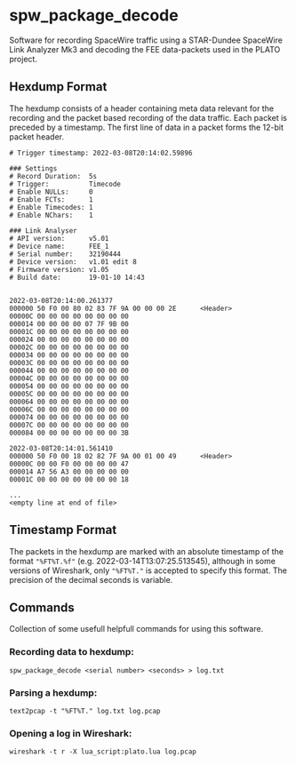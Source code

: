 # spw_package_decode

Software for recording SpaceWire traffic using a STAR-Dundee SpaceWire Link Analyzer Mk3 and decoding the FEE data-packets used in the PLATO project.


## Hexdump Format

The hexdump consists of a header containing meta data relevant for the recording and the packet based recording of the data traffic. Each packet is preceded by a timestamp. The first line of data in a packet forms the 12-bit packet header.

```
# Trigger timestamp: 2022-03-08T20:14:02.59896

### Settings
# Record Duration:	5s
# Trigger:			Timecode
# Enable NULLs:		0
# Enable FCTs:		1
# Enable Timecodes:	1
# Enable NChars:	1

### Link Analyser
# API version:		v5.01
# Device name:		FEE_1
# Serial number:	32190444
# Device version:	v1.01 edit 8
# Firmware version:	v1.05
# Build date:		19-01-10 14:43


2022-03-08T20:14:00.261377
000000 50 F0 00 80 02 83 7F 9A 00 00 00 2E      <Header>
00000C 00 00 00 00 00 00 00 00
000014 00 00 00 00 07 7F 9B 00
00001C 00 00 00 00 00 00 00 00
000024 00 00 00 00 00 00 00 00
00002C 00 00 00 00 00 00 00 00
000034 00 00 00 00 00 00 00 00
00003C 00 00 00 00 00 00 00 00
000044 00 00 00 00 00 00 00 00
00004C 00 00 00 00 00 00 00 00
000054 00 00 00 00 00 00 00 00
00005C 00 00 00 00 00 00 00 00
000064 00 00 00 00 00 00 00 00
00006C 00 00 00 00 00 00 00 00
000074 00 00 00 00 00 00 00 00
00007C 00 00 00 00 00 00 00 00
000084 00 00 00 00 00 00 00 3B

2022-03-08T20:14:01.561410
000000 50 F0 00 18 02 82 7F 9A 00 01 00 49      <Header>
00000C 00 00 F0 00 00 00 00 47
000014 A7 56 A3 00 00 00 00 00
00001C 00 00 00 00 00 00 00 18

...
<empty line at end of file>
```

## Timestamp Format
The packets in the hexdump are marked with an absolute timestamp of the format `"%FT%T.%f"` (e.g. 2022-03-14T13:07:25.513545), although in some versions of Wireshark, only `"%FT%T."` is accepted to specify this format. The precision of the decimal seconds is variable.

## Commands

Collection of some usefull helpfull commands for using this software.

### Recording data to hexdump:

`spw_package_decode <serial number> <seconds> > log.txt`

### Parsing a hexdump:

`text2pcap -t "%FT%T." log.txt log.pcap`

### Opening a log in Wireshark:

`wireshark -t r -X lua_script:plato.lua log.pcap`
